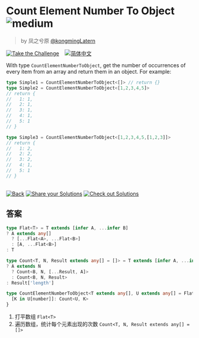 <!--info-header-start--><h1>Count Element Number To Object <img src="https://img.shields.io/badge/-medium-d9901a" alt="medium"/> </h1><blockquote><p>by 凤之兮原 <a href="https://github.com/kongmingLatern" target="_blank">@kongmingLatern</a></p></blockquote><p><a href="https://tsch.js.org/9989/play" target="_blank"><img src="https://img.shields.io/badge/-Take%20the%20Challenge-3178c6?logo=typescript&logoColor=white" alt="Take the Challenge"/></a> &nbsp;&nbsp;&nbsp;<a href="./README.zh-CN.md" target="_blank"><img src="https://img.shields.io/badge/-%E7%AE%80%E4%BD%93%E4%B8%AD%E6%96%87-gray" alt="简体中文"/></a> </p><!--info-header-end-->

With type ``CountElementNumberToObject``, get the number of occurrences of every item from an array and return them in an object. For example:

~~~ts
type Simple1 = CountElementNumberToObject<[]> // return {}
type Simple2 = CountElementNumberToObject<[1,2,3,4,5]> 
// return {
//   1: 1,
//   2: 1,
//   3: 1,
//   4: 1,
//   5: 1
// }

type Simple3 = CountElementNumberToObject<[1,2,3,4,5,[1,2,3]]> 
// return {
//   1: 2,
//   2: 2,
//   3: 2,
//   4: 1,
//   5: 1
// }
~~~

<!--info-footer-start--><br><a href="../../README.md" target="_blank"><img src="https://img.shields.io/badge/-Back-grey" alt="Back"/></a> <a href="https://tsch.js.org/9989/answer" target="_blank"><img src="https://img.shields.io/badge/-Share%20your%20Solutions-teal" alt="Share your Solutions"/></a> <a href="https://tsch.js.org/9989/solutions" target="_blank"><img src="https://img.shields.io/badge/-Check%20out%20Solutions-de5a77?logo=awesome-lists&logoColor=white" alt="Check out Solutions"/></a> <!--info-footer-end-->

## 答案

```ts
type Flat<T> = T extends [infer A, ...infer B]
? A extends any[]
  ? [...Flat<A>, ...Flat<B>]
  : [A, ...Flat<B>]
: T

type Count<T, N, Result extends any[] = []> = T extends [infer A, ...infer B]
? A extends N
  ? Count<B, N, [...Result, A]>
  : Count<B, N, Result>
: Result['length']

type CountElementNumberToObject<T extends any[], U extends any[] = Flat<T>> = {
  [K in U[number]]: Count<U, K>
}
```

1. 打平数组 `Flat<T>`
2. 遍历数组，统计每个元素出现的次数 `Count<T, N, Result extends any[] = []>`
